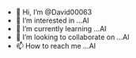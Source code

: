 - 👋 Hi, I’m @David00063
- 👀 I’m interested in ...AI
- 🌱 I’m currently learning ...AI
- 💞️ I’m looking to collaborate on ...AI
- 📫 How to reach me ...AI

<!---
David00063/David00063 is a ✨ special ✨ repository because its `README.md` (this file) appears on your GitHub profile.
You can click the Preview link to take a look at your changes.
--->
